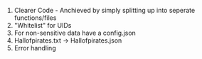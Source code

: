 1. Clearer Code - Anchieved by simply splitting up into seperate functions/files
2. "Whitelist" for UIDs
3. For non-sensitive data have a config.json
4. Hallofpirates.txt -> Hallofpirates.json
5. Error handling
